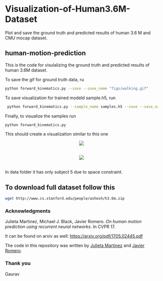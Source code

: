# Visualization-of-Human3.6M-Dataset
Plot and save the ground truth  and predicted results of human 3.6 M and CMU mocap dataset.


## human-motion-prediction

This is the code for visulalizing the ground truth and predicted results of human 3.6M dataset. 


To save the gif for ground truth data, ru
```bash
python forward_kinematics.py --save --save_name "figs/walking.gif"

```

To save visualization for trained modeld sample.h5, run
```bash
 python forward_kinematics.py --sample_name samples.h5 --save --save_name "figs/walking.gif"
```

Finally, to visualize the samples run
```bash
python forward_kinematics.py
```


This should create a visualization similar to this one



<p align="center">
  <img src="imgs/walking.gif"><br><br>
</p>


<p align="center">
  <img src="https://raw.githubusercontent.com/una-dinosauria/human-motion-prediction/master/imgs/walking.gif"><br><br>
</p>


In data folder it has only subject 5 due to space constraint.

## To download full dataset follow this

```bash
wget http://www.cs.stanford.edu/people/ashesh/h3.6m.zip

```



### Acknowledgments

Julieta Martinez, Michael J. Black, Javier Romero.
_On human motion prediction using recurrent neural networks_. In CVPR 17.

It can be found on arxiv as well: https://arxiv.org/pdf/1705.02445.pdf

The code in this repository was written by [Julieta Martinez](https://github.com/una-dinosauria/) and [Javier Romero](https://github.com/libicocco/).

### Thank you
Gaurav
